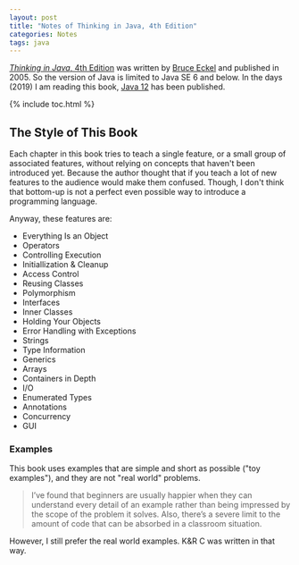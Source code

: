 ```yaml
---
layout: post
title: "Notes of Thinking in Java, 4th Edition"
categories: Notes
tags: java
---
```


[*Thinking in Java*, 4th Edition](https://www.amazon.com/dp/0131872486) was written by [Bruce Eckel](https://www.bruceeckel.com/) and published in 2005. So the version of Java is limited to Java SE 6 and below. In the days (2019) I am reading this book, [Java 12](https://www.oracle.com/technetwork/java/javase/12-relnote-issues-5211422.html) has been published.

{% include toc.html %}

## The Style of This Book

Each chapter in this book tries to teach a single feature, or a small group of associated features, without relying on concepts that haven't been introduced yet. Because the author thought that if you teach a lot of new features to the audience would make them confused. Though, I don't think that bottom-up is not a perfect even possible way to introduce a programming language.

Anyway, these features are:

- Everything Is an Object
- Operators
- Controlling Execution
- Initiallization & Cleanup
- Access Control
- Reusing Classes
- Polymorphism
- Interfaces
- Inner Classes
- Holding Your Objects
- Error Handling with Exceptions
- Strings
- Type Information
- Generics
- Arrays
- Containers in Depth
- I/O
- Enumerated Types
- Annotations
- Concurrency
- GUI

### Examples

This book uses examples that are simple and short as possible ("toy examples"), and they are not "real world" problems.

> I’ve found that beginners are usually happier when they can understand every detail of an example rather than being impressed by the scope of the problem it solves. Also, there’s a severe limit to the amount of code that can be absorbed in a classroom situation.

However, I still prefer the real world examples. K&R C was written in that way.

